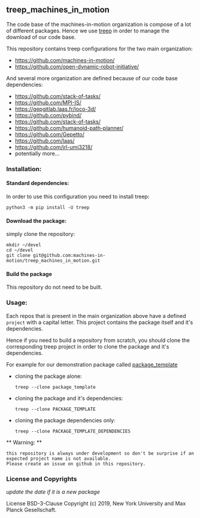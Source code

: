 treep_machines_in_motion
------------------------

The code base of the machines-in-motion organization is compose of a lot of
different packages.
Hence we use [treep](https://gitlab.is.tue.mpg.de/amd-clmc/treep) in order to
manage the download of our code base.

This repository contains treep configurations for the two main organization:
- https://github.com/machines-in-motion/
- https://github.com/open-dynamic-robot-initiative/

And several more organization are defined because of our code base dependencies:
- https://github.com/stack-of-tasks/
- https://github.com/MPI-IS/
- https://gepgitlab.laas.fr/loco-3d/
- https://github.com/pybind/
- https://github.com/stack-of-tasks/
- https://github.com/humanoid-path-planner/
- https://github.com/Gepetto/
- https://github.com/laas/
- https://github.com/jrl-umi3218/
- potentially more...

### Installation:

#### Standard dependencies:

In order to use this configuration you need to install treep:
```
python3 -m pip install -U treep
```

#### Download the package:

simply clone the repository:
```
mkdir ~/devel
cd ~/devel
git clone git@github.com:machines-in-motion/treep_machines_in_motion.git
```

#### Build the package

This repository do not need to be built.

### Usage:

Each repos that is present in the main organization above have a defined
`project` with a capital letter.
This project contains the package itself and it's dependencies.

Hence if you need to build a repository from scratch, you should clone the
corresponding treep project in order to clone the package and it's dependencies.

For example for our demonstration package called
[package_template](https://github.com/machines-in-motion/package_template)
- cloning the package alone:
    ```
    treep --clone package_template
    ```
- cloning the package and it's dependencies:
    ```
    treep --clone PACKAGE_TEMPLATE
    ```
- cloning the package dependencies only:
    ```
    treep --clone PACKAGE_TEMPLATE_DEPENDENCIES
    ```

** Warning: **
```
this repository is always under development so don't be surprise if an
expected project name is not available.
Please create an issue on github in this repository.
```
### License and Copyrights

*update the date if it is a new package*

License BSD-3-Clause
Copyright (c) 2019, New York University and Max Planck Gesellschaft.
